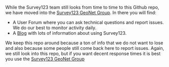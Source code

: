 
While the Survey123 team still looks from time to time to this Github repo, we have moved into the [Survey123 GeoNet Group](https://geonet.esri.com/groups/survey123). In there you will find:
- A User Forum where you can ask technical questions and report  issues. We do our best to monitor activity daily.
- A [Blog](https://geonet.esri.com/groups/survey123/blog) with lots of information about  using Survey123. 

We keep this repo around because a ton of info that we do not want to lose and also because some people still come back here to report issues. Again, we still look into this repo, but if you want decent response times it is best  you use the [Survey123 GeoNet Group](https://geonet.esri.com/groups/survey123)

